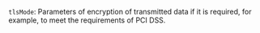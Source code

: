 `tlsMode`: Parameters of encryption of transmitted data if it is required, for example, to meet the requirements of PCI DSS.
